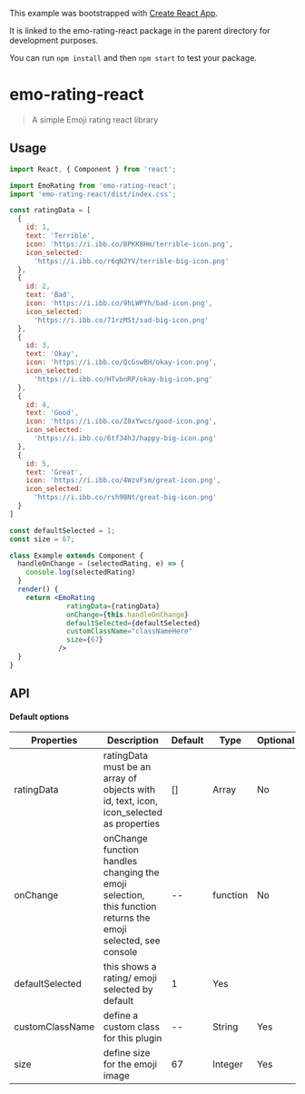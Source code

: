 This example was bootstrapped with [Create React App](https://github.com/facebook/create-react-app).

It is linked to the emo-rating-react package in the parent directory for development purposes.

You can run `npm install` and then `npm start` to test your package.

# emo-rating-react

> A simple Emoji rating react library

## Usage

```jsx
import React, { Component } from 'react';

import EmoRating from 'emo-rating-react';
import 'emo-rating-react/dist/index.css';

const ratingData = [
  {
    id: 1,
    text: 'Terrible',
    icon: 'https://i.ibb.co/BPKK8Hm/terrible-icon.png',
    icon_selected:
      'https://i.ibb.co/r6qN2YV/terrible-big-icon.png'
  },
  {
    id: 2,
    text: 'Bad',
    icon: 'https://i.ibb.co/9hLWPYh/bad-icon.png',
    icon_selected:
      'https://i.ibb.co/71rzMSt/sad-big-icon.png'
  },
  {
    id: 3,
    text: 'Okay',
    icon: 'https://i.ibb.co/QcGswBH/okay-icon.png',
    icon_selected:
      'https://i.ibb.co/HTvbnRP/okay-big-icon.png'
  },
  {
    id: 4,
    text: 'Good',
    icon: 'https://i.ibb.co/Z8xYwcs/good-icon.png',
    icon_selected:
      'https://i.ibb.co/6tf34hJ/happy-big-icon.png'
  },
  {
    id: 5,
    text: 'Great',
    icon: 'https://i.ibb.co/4WzvFsm/great-icon.png',
    icon_selected:
      'https://i.ibb.co/rsh9BNt/great-big-icon.png'
  }
]

const defaultSelected = 1;
const size = 67;

class Example extends Component {
  handleOnChange = (selectedRating, e) => {
    console.log(selectedRating)
  }
  render() {
    return <EmoRating 
              ratingData={ratingData}
              onChange={this.handleOnChange}
              defaultSelected={defaultSelected}
              customClassName="classNameHere"
              size={67}
            />
  }
}
```

## API

#### Default options

Properties | Description | Default | Type | Optional
---|---|---|---|---
ratingData | ratingData must be an array of objects with id, text, icon, icon_selected as properties| [] | Array | No
onChange | onChange function handles changing the emoji selection, this function returns the emoji selected, see console | -- | function | No
defaultSelected | this shows a rating/ emoji selected by default | 1 | Yes 
customClassName | define a custom class for this plugin | -- | String | Yes
size | define size for the emoji image | 67 | Integer | Yes
